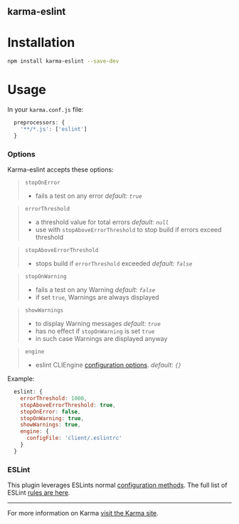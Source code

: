 karma-eslint
------------

Installation
============

```bash
npm install karma-eslint --save-dev
```

Usage
=====

In your `karma.conf.js` file:

```javascript
  preprocessors: {
    '**/*.js': ['eslint']
  }
```

### Options

Karma-eslint accepts these options:

> `stopOnError`
> - fails a test on any error *default: `true`*

> `errorThreshold`
> - a threshold value for total errors *default: `null`*
> - use with `stopAboveErrorThreshold` to stop build if errors exceed threshold

> `stopAboveErrorThreshold`
> - stops build if `errorThreshold` exceeded *default: `false`*

> `stopOnWarning`
> - fails a test on any Warning *default: `false`*
> - if set `true`, Warnings are always displayed

> `showWarnings`
> - to display Warning messages *default: `true`*
> - has no effect if `stopOnWarning` is set `true`
> - in such case Warnings are displayed anyway

> `engine`
> - eslint CLIEngine [configuration options](http://eslint.org/docs/developer-guide/nodejs-api.html#cliengine). *default: `{}`*

Example:

```javascript
  eslint: {
    errorThreshold: 1000,
    stopAboveErrorThreshold: true,
    stopOnError: false,
    stopOnWarning: true,
    showWarnings: true,
    engine: {
      configFile: 'client/.eslintrc'
    }
  }
```

### ESLint

This plugin leverages ESLints normal [configuration methods][eslint config]. The
full list of ESLint [rules are here][eslint rules].

----

For more information on Karma [visit the Karma site][karma].


[eslint config]: http://eslint.org/docs/user-guide/configuring
[eslint rules]: http://eslint.org/docs/rules/
[karma]: http://karma-runner.github.com
